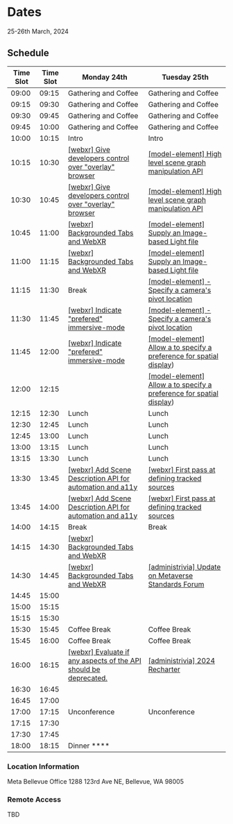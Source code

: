 # Dates
25-26th March, 2024

## Schedule

| Time Slot | Time Slot | Monday 24th                                                                                                                                      | Tuesday 25th                                                                                                                                    |
| --------- | --------- | ------------------------------------------------------------------------------------------------------------------------------------------------ | ---------------------------------------------------------------------------------------------------------------------------------------------    |
| 09:00     | 09:15     | Gathering and Coffee                                                                                                                             | Gathering and Coffee                                                                                                                            |
| 09:15     | 09:30     | Gathering and Coffee                                                                                                                             | Gathering and Coffee                                                                                                                            |
| 09:30     | 09:45     | Gathering and Coffee                                                                                                                             | Gathering and Coffee                                                                                                                            |
| 09:45     | 10:00     | Gathering and Coffee                                                                                                                             | Gathering and Coffee                                                                                                                            |
| 10:00     | 10:15     | Intro                                                                                                                                            | Intro                                                                                                                                           |
| 10:15     | 10:30     | [[webxr] Give developers control over "overlay" browser](https://github.com/immersive-web/webxr-gamepads-module/issues/58)                       | [[model-element] High level scene graph manipulation API](https://github.com/immersive-web/model-element/issues/65)                                                                                   |
| 10:30     | 10:45     | [[webxr] Give developers control over "overlay" browser](https://github.com/immersive-web/webxr-gamepads-module/issues/58)                       | [[model-element] High level scene graph manipulation API](https://github.com/immersive-web/model-element/issues/65)                             |
| 10:45     | 11:00     | [[webxr] Backgrounded Tabs and WebXR](https://github.com/immersive-web/webxr/issues/1364)                             | [[model-element] Supply an Image-based Light file](https://github.com/immersive-web/model-element/issues/71)                                                                                             |
| 11:00     | 11:15     | [[webxr] Backgrounded Tabs and WebXR](https://github.com/immersive-web/webxr/issues/1364)                             | [[model-element] Supply an Image-based Light file](https://github.com/immersive-web/model-element/issues/71)                                                                                                 |
| 11:15     | 11:30     | Break                                                                                                                 | [[model-element] - Specify a camera's pivot location](https://github.com/immersive-web/model-element/issues/72)                                                            |
| 11:30     | 11:45     | [[webxr] Indicate "prefered" immersive-mode](https://github.com/immersive-web/webxr/issues/1360)                      | [[model-element] - Specify a camera's pivot location](https://github.com/immersive-web/model-element/issues/72)                                                            |
| 11:45     | 12:00     | [[webxr] Indicate "prefered" immersive-mode](https://github.com/immersive-web/webxr/issues/1360)                                                                                                                                                                                                    | [[model-element] Allow a <model> to specify a preference for spatial display](https://github.com/immersive-web/model-element/issues/76))                                 |
| 12:00     | 12:15     |                                                                      | [[model-element] Allow a <model> to specify a preference for spatial display](https://github.com/immersive-web/model-element/issues/76))            |
| 12:15     | 12:30     | Lunch                                                                                                                                            | Lunch                                                                                                                                           |
| 12:30     | 12:45     | Lunch                                                                                                                                            | Lunch                                                                                                                                           |
| 12:45     | 13:00     | Lunch                                                                                                                                            | Lunch                                                                                                                                           |
| 13:00     | 13:15     | Lunch                                                                                                                                            | Lunch                                                                                                                                           |
| 13:15     | 13:30     | Lunch                                                                                                                                            | Lunch                                                                                                                                           |
| 13:30     | 13:45     | [[webxr] Add Scene Description API for automation and a11y](https://github.com/immersive-web/webxr/issues/1363)       | [[webxr] First pass at defining tracked sources](https://github.com/immersive-web/webxr/pull/1361)
| 13:45     | 14:00     | [[webxr] Add Scene Description API for automation and a11y](https://github.com/immersive-web/webxr/issues/1363)       | [[webxr] First pass at defining tracked sources](https://github.com/immersive-web/webxr/pull/1361)                                                                     |
| 14:00     | 14:15     | Break                                                                                                                 |   Break                                                                                                                                                                     |
| 14:15     | 14:30     | [[webxr] Backgrounded Tabs and WebXR](https://github.com/immersive-web/webxr/issues/1364)                             |                          |
| 14:30     | 14:45     | [[webxr] Backgrounded Tabs and WebXR](https://github.com/immersive-web/webxr/issues/1364)                             | [[administrivia] Update on Metaverse Standards Forum ](https://github.com/immersive-web/administrivia/issues/206)                                                          |
| 14:45     | 15:00     | []()                                                                                                                  |                          |
| 15:00     | 15:15     | []()                                                                                                                  |                          |
| 15:15     | 15:30     | []()                                                                                                                  |                          |
| 15:30     | 15:45     | Coffee Break                                                                                                          | Coffee Break             |
| 15:45     | 16:00     | Coffee Break                                                                                                          | Coffee Break             |
| 16:00     | 16:15     | [[webxr] Evaluate if any aspects of the API should be deprecated.](https://github.com/immersive-web/webxr/issues/1341)| [[administrivia] 2024 Recharter](https://github.com/immersive-web/administrivia/issues/204)                                                                           |                          |[]()                      |
| 16:30     | 16:45     |                                                                                                                       | []()                     |
| 16:45     | 17:00     |                                                                                                                       | []()                     |
| 17:00     | 17:15     |     Unconference                                                                                                      | Unconference             |
| 17:15     | 17:30     | []()                                                                                                                  |[]()                      |
| 17:30     | 17:45     |    ||                                                                                                                 |                          | Dinner                                                                                                                                          |
| 18:00     | 18:15     | Dinner                ****

### Location Information

Meta Bellevue Office
1288 123rd Ave NE, Bellevue, WA 98005

### Remote Access
TBD
